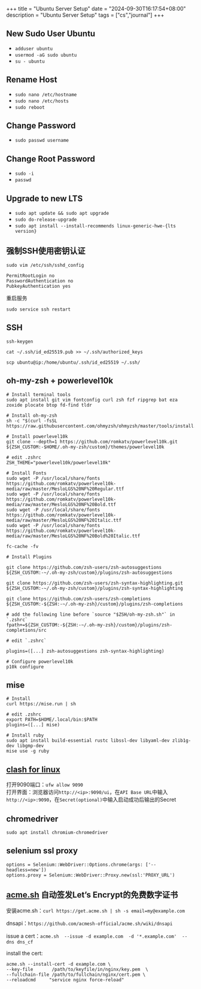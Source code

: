 +++
title = "Ubuntu Server Setup"
date = "2024-09-30T16:17:54+08:00"
description = "Ubuntu Server Setup"
tags = ["cs","journal"]
+++

## New Sudo User Ubuntu

* `adduser ubuntu`
* `usermod -aG sudo ubuntu`
* `su - ubuntu`

## Rename Host

* `sudo nano /etc/hostname`
* `sudo nano /etc/hosts`
* `sudo reboot`

## Change Password

* `sudo passwd username`

## Change Root Password

* `sudo -i`
* `passwd`

## Upgrade to new LTS

* `sudo apt update && sudo apt upgrade`
* `sudo do-release-upgrade`
* `sudo apt install --install-recommends linux-generic-hwe-{lts version}`

## 强制SSH使用密钥认证
```
sudo vim /etc/ssh/sshd_config

PermitRootLogin no
PasswordAuthentication no
PubkeyAuthentication yes
```

重启服务
```
sudo service ssh restart
```

## SSH

```
ssh-keygen

cat ~/.ssh/id_ed25519.pub >> ~/.ssh/authorized_keys

scp ubuntu@ip:/home/ubuntu/.ssh/id_ed25519 ~/.ssh/
```

## oh-my-zsh + powerlevel10k

```
# Install terminal tools 
sudo apt install git vim fontconfig curl zsh fzf ripgrep bat eza zoxide plocate btop fd-find tldr

# Install oh-my-zsh
sh -c "$(curl -fsSL https://raw.githubusercontent.com/ohmyzsh/ohmyzsh/master/tools/install.sh)"

# Install powerlevel10k
git clone --depth=1 https://github.com/romkatv/powerlevel10k.git ${ZSH_CUSTOM:-$HOME/.oh-my-zsh/custom}/themes/powerlevel10k

# edit .zshrc
ZSH_THEME="powerlevel10k/powerlevel10k"

# Install Fonts
sudo wget -P /usr/local/share/fonts https://github.com/romkatv/powerlevel10k-media/raw/master/MesloLGS%20NF%20Regular.ttf
sudo wget -P /usr/local/share/fonts https://github.com/romkatv/powerlevel10k-media/raw/master/MesloLGS%20NF%20Bold.ttf
sudo wget -P /usr/local/share/fonts https://github.com/romkatv/powerlevel10k-media/raw/master/MesloLGS%20NF%20Italic.ttf
sudo wget -P /usr/local/share/fonts https://github.com/romkatv/powerlevel10k-media/raw/master/MesloLGS%20NF%20Bold%20Italic.ttf

fc-cache -fv

# Install Plugins

git clone https://github.com/zsh-users/zsh-autosuggestions ${ZSH_CUSTOM:-~/.oh-my-zsh/custom}/plugins/zsh-autosuggestions

git clone https://github.com/zsh-users/zsh-syntax-highlighting.git ${ZSH_CUSTOM:-~/.oh-my-zsh/custom}/plugins/zsh-syntax-highlighting

git clone https://github.com/zsh-users/zsh-completions ${ZSH_CUSTOM:-${ZSH:-~/.oh-my-zsh}/custom}/plugins/zsh-completions

# add the following line before `source "$ZSH/oh-my-zsh.sh"` in `.zshrc`
fpath+=${ZSH_CUSTOM:-${ZSH:-~/.oh-my-zsh}/custom}/plugins/zsh-completions/src

# edit `.zshrc`

plugins=([...] zsh-autosuggestions zsh-syntax-highlighting)

# Configure powerlevel10k
p10k configure

```

## mise

```
# Install
curl https://mise.run | sh

# edit .zshrc
export PATH=$HOME/.local/bin:$PATH
plugins=([...] mise)

# Install ruby
sudo apt install build-essential rustc libssl-dev libyaml-dev zlib1g-dev libgmp-dev
mise use -g ruby
```

## [clash for linux](https://github.com/wanhebin/clash-for-linux.git)

打开9090端口：`ufw allow 9090`  
打开界面：浏览器访问`http://<ip>:9090/ui`，在`API Base URL`中输入`http://<ip>:9090`，在`Secret(optional)`中输入启动成功后输出的Secret

## chromedriver

`sudo apt install chromium-chromedriver`

## selenium ssl proxy

```
options = Selenium::WebDriver::Options.chrome(args: ['--headless=new'])
options.proxy = Selenium::WebDriver::Proxy.new(ssl:'PROXY_URL')
```

## [acme.sh](https://github.com/acmesh-official/acme.sh) 自动签发Let’s Encrypt的免费数字证书

安装acme.sh：`curl https://get.acme.sh | sh -s email=my@example.com`

dnsapi：`https://github.com/acmesh-official/acme.sh/wiki/dnsapi`

issue a cert：`acme.sh  --issue -d example.com  -d '*.example.com'  --dns dns_cf`

install the cert: 
```
acme.sh --install-cert -d example.com \
--key-file       /path/to/keyfile/in/nginx/key.pem  \
--fullchain-file /path/to/fullchain/nginx/cert.pem \
--reloadcmd     "service nginx force-reload"
```
